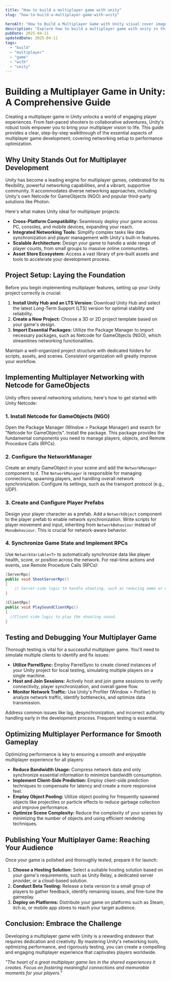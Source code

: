 ```yaml
---
title: "How to build a multiplayer game with unity"
slug: "how-to-build-a-multiplayer-game-with-unity"

heroAlt: "How to Build a Multiplayer Game with Unity visual cover image"
description: "Explore how to build a multiplayer game with unity in this detailed guide, offering insights, strategies, and practical tips to enhance your understanding and application of the topic."
pubDate: 2025-04-11
updatedDate: 2025-04-11
tags:
  - "build"
  - "multiplayer"
  - "game"
  - "with"
  - "unity"
---
```


# Building a Multiplayer Game in Unity: A Comprehensive Guide

Creating a multiplayer game in Unity unlocks a world of engaging player experiences. From fast-paced shooters to collaborative adventures, Unity's robust tools empower you to bring your multiplayer vision to life. This guide provides a clear, step-by-step walkthrough of the essential aspects of multiplayer game development, covering networking setup to performance optimization.

## Why Unity Stands Out for Multiplayer Development

Unity has become a leading engine for multiplayer games, celebrated for its flexibility, powerful networking capabilities, and a vibrant, supportive community. It accommodates diverse networking approaches, including Unity's own Netcode for GameObjects (NGO) and popular third-party solutions like Photon.

Here's what makes Unity ideal for multiplayer projects:

- **Cross-Platform Compatibility:** Seamlessly deploy your game across PC, consoles, and mobile devices, expanding your reach.
- **Integrated Networking Tools:** Simplify complex tasks like data synchronization and player management with Unity's built-in features.
- **Scalable Architecture:** Design your game to handle a wide range of player counts, from small groups to massive online communities.
- **Asset Store Ecosystem:** Access a vast library of pre-built assets and tools to accelerate your development process.

## Project Setup: Laying the Foundation

Before you begin implementing multiplayer features, setting up your Unity project correctly is crucial:

1.  **Install Unity Hub and an LTS Version:** Download Unity Hub and select the latest Long-Term Support (LTS) version for optimal stability and reliability.
2.  **Create a New Project:** Choose a 3D or 2D project template based on your game's design.
3.  **Import Essential Packages:** Utilize the Package Manager to import necessary packages, such as Netcode for GameObjects (NGO), which streamlines networking functionalities.

Maintain a well-organized project structure with dedicated folders for scripts, assets, and scenes. Consistent organization will greatly improve your workflow.

## Implementing Multiplayer Networking with Netcode for GameObjects

Unity offers several networking solutions; here's how to get started with Unity Netcode:

### 1. Install Netcode for GameObjects (NGO)

Open the Package Manager (Window > Package Manager) and search for "Netcode for GameObjects". Install the package. This package provides the fundamental components you need to manage players, objects, and Remote Procedure Calls (RPCs).

### 2. Configure the NetworkManager

Create an empty GameObject in your scene and add the `NetworkManager` component to it. The `NetworkManager` is responsible for managing connections, spawning players, and handling overall network synchronization. Configure its settings, such as the transport protocol (e.g., UDP).

### 3. Create and Configure Player Prefabs

Design your player character as a prefab. Add a `NetworkObject` component to the player prefab to enable network synchronization. Write scripts for player movement and input, inheriting from `NetworkBehaviour` instead of `MonoBehaviour`. This is crucial for network-aware behavior.

### 4. Synchronize Game State and Implement RPCs

Use `NetworkVariable<T>` to automatically synchronize data like player health, score, or position across the network. For real-time actions and events, use Remote Procedure Calls (RPCs):

```csharp
[ServerRpc]
public void ShootServerRpc()
{
    // Server-side logic to handle shooting, such as reducing ammo or damaging targets.
}

[ClientRpc]
public void PlaySoundClientRpc()
{
  //Client-side logic to play the shooting sound.
}
```

## Testing and Debugging Your Multiplayer Game

Thorough testing is vital for a successful multiplayer game. You'll need to simulate multiple clients to identify and fix issues:

- **Utilize ParrelSync:** Employ ParrelSync to create cloned instances of your Unity project for local testing, simulating multiple players on a single machine.
- **Host and Join Sessions:** Actively host and join game sessions to verify connectivity, player synchronization, and overall game flow.
- **Monitor Network Traffic:** Use Unity's Profiler (Window > Profiler) to analyze network traffic, identify bottlenecks, and optimize data transmission.

Address common issues like lag, desynchronization, and incorrect authority handling early in the development process. Frequent testing is essential.

## Optimizing Multiplayer Performance for Smooth Gameplay

Optimizing performance is key to ensuring a smooth and enjoyable multiplayer experience for all players:

- **Reduce Bandwidth Usage:** Compress network data and only synchronize essential information to minimize bandwidth consumption.
- **Implement Client-Side Prediction:** Employ client-side prediction techniques to compensate for latency and create a more responsive feel.
- **Employ Object Pooling:** Utilize object pooling for frequently spawned objects like projectiles or particle effects to reduce garbage collection and improve performance.
- **Optimize Scene Complexity:** Reduce the complexity of your scenes by minimizing the number of objects and using efficient rendering techniques.

## Publishing Your Multiplayer Game: Reaching Your Audience

Once your game is polished and thoroughly tested, prepare it for launch:

1.  **Choose a Hosting Solution:** Select a suitable hosting solution based on your game's requirements, such as Unity Relay, a dedicated server provider, or a cloud-based solution.
2.  **Conduct Beta Testing:** Release a beta version to a small group of players to gather feedback, identify remaining issues, and fine-tune the gameplay.
3.  **Deploy on Platforms:** Distribute your game on platforms such as Steam, itch.io, or mobile app stores to reach your target audience.

## Conclusion: Embrace the Challenge

Developing a multiplayer game with Unity is a rewarding endeavor that requires dedication and creativity. By mastering Unity's networking tools, optimizing performance, and rigorously testing, you can create a compelling and engaging multiplayer experience that captivates players worldwide.

_"The heart of a great multiplayer game lies in the shared experiences it creates. Focus on fostering meaningful connections and memorable moments for your players."_
